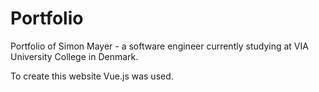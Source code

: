 # Portfolio
Portfolio of Simon Mayer - a software engineer currently studying at VIA University College in Denmark.

To create this website Vue.js was used.
